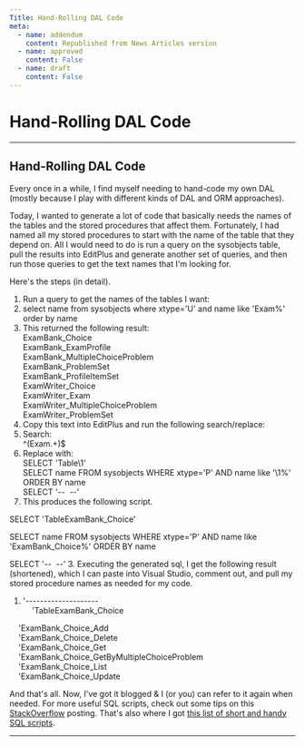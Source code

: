 ```yaml
---
Title: Hand-Rolling DAL Code
meta:
  - name: addendum
    content: Republished from News Articles version
  - name: approved
    content: False
  - name: draft
    content: False
---
```

# Hand-Rolling DAL Code

---
## Hand-Rolling DAL Code


Every once in a while, I find myself needing to hand-code my own DAL (mostly because I play with different kinds of DAL and ORM approaches).



Today, I wanted to generate a lot of code that basically needs the names of the tables and the stored procedures that affect them. Fortunately, I had named all my stored procedures to start with the name of the table that they depend on. All I would need to do is run a query on the sysobjects table, pull the results into EditPlus and generate another set of queries, and then run those queries to get the text names that I'm looking for.



Here's the steps (in detail).


1. Run a query to get the names of the tables I want:      
 1. select name from sysobjects where xtype='U' and name like 'Exam%' order by name
 2. This returned the following result:            
ExamBank\_Choice             
ExamBank\_ExamProfile             
ExamBank\_MultipleChoiceProblem             
ExamBank\_ProblemSet             
ExamBank\_ProfileItemSet             
ExamWriter\_Choice             
ExamWriter\_Exam             
ExamWriter\_MultipleChoiceProblem             
ExamWriter\_ProblemSet
2. Copy this text into EditPlus and run the following search/replace:      
 1. Search:            
^(Exam.+)$
 2. Replace with:            
SELECT 'Table\1'             
SELECT name FROM sysobjects WHERE xtype='P' AND name like '\1%' ORDER BY name             
SELECT '--  --'
 3. This produces the following script.                  

SELECT 'TableExamBank\_Choice'         

        

        

        

SELECT name FROM sysobjects WHERE xtype='P' AND name like 'ExamBank\_Choice%' ORDER BY name         

        

        

SELECT '--  --'
3. Executing the generated sql, I get the following result (shortened), which I can paste into Visual Studio, comment out, and pull my stored procedure names as needed for my code.

 1. '--------------------             
    'TableExamBank\_Choice             
  
    'ExamBank\_Choice\_Add             
    'ExamBank\_Choice\_Delete             
    'ExamBank\_Choice\_Get             
    'ExamBank\_Choice\_GetByMultipleChoiceProblem             
    'ExamBank\_Choice\_List             
    'ExamBank\_Choice\_Update




And that's all. Now, I've got it blogged & I (or you) can refer to it again when needed. For more useful SQL scripts, check out some tips on this [StackOverflow](http://stackoverflow.com/questions/578454/useful-system-stored-procedures-in-sql-server) posting. That's also where I got [this list of short and handy SQL scripts](http://wiki.lessthandot.com/index.php/SQL_Server_Programming_Hacks_-_100%2B_List).





---
